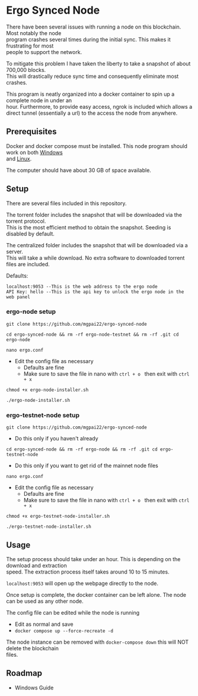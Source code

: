 # Ergo Synced Node

There have been several issues with running a node on this blockchain. Most notably the node \
 program crashes several times during the initial sync. This makes it frustrating for most \
people to support the network.
 
 To mitigate this problem I have taken the liberty to take a snapshot of about 700,000 blocks. \
 This will drastically reduce sync time and consequently eliminate most crashes. 

 This program is neatly organized into a docker container to spin up a complete node in under an \
 hour. Furthermore, to provide easy access, ngrok is included which allows a direct tunnel (essentially a url) to the
 access the node from anywhere.
## Prerequisites

Docker and docker compose must be installed. This node program should work on both [Windows](https://docs.docker.com/desktop/windows/install/) \
and [Linux](https://docs.docker.com/engine/install/).

The computer should have about 30 GB of space available. 
## Setup

There are several files included in this repository.

The torrent folder includes the snapshot that will be downloaded via the torrent protocol. \
This is the most efficient method to obtain the snapshot. Seeding is disabled by default.

The centralized folder includes the snapshot that will be downloaded via a server. \
This will take a while download. No extra software to downloaded torrent files are included.

Defaults:
```
localhost:9053 --This is the web address to the ergo node 
API Key: hello --This is the api key to unlock the ergo node in the web panel
```
### ergo-node setup
```
git clone https://github.com/mgpai22/ergo-synced-node
```
```
cd ergo-synced-node && rm -rf ergo-node-testnet && rm -rf .git cd ergo-node
```
```
nano ergo.conf
```
- Edit the config file as necessary
  - Defaults are fine
  - Make sure to save the file in nano with `ctrl + o ` then exit with `ctrl + x` 
```
chmod +x ergo-node-installer.sh
```
```
./ergo-node-installer.sh
```
### ergo-testnet-node setup
```
git clone https://github.com/mgpai22/ergo-synced-node
```
- Do this only if you haven't already 
```
cd ergo-synced-node && rm -rf ergo-node && rm -rf .git cd ergo-testnet-node
```
- Do this only if you want to get rid of the mainnet node files
```
nano ergo.conf
```
- Edit the config file as necessary
  - Defaults are fine
  - Make sure to save the file in nano with `ctrl + o ` then exit with `ctrl + x` 
```
chmod +x ergo-testnet-node-installer.sh
```
```
./ergo-testnet-node-installer.sh
```
## Usage

The setup process should take under an hour. This is depending on the download and extraction \
speed. The extraction process itself takes around 10 to 15 minutes.

`localhost:9053` will open up the webpage directly to the node. 

Once setup is complete, the docker container can be left alone. The node can be used as any other node.

The config file can be edited while the node is running
- Edit as normal and save
- `docker compose up --force-recreate -d`

The node instance  can be removed with `docker-compose down` this will NOT delete the blockchain \
files.

## Roadmap
- Windows Guide




